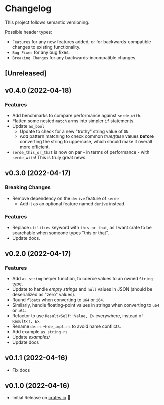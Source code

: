 # Changelog

This project follows semantic versioning.

Possible header types:

- `Features` for any new features added, or for backwards-compatible
  changes to existing functionality.
- `Bug Fixes` for any bug fixes.
- `Breaking Changes` for any backwards-incompatible changes.

## [Unreleased]
<!--
### Features
- Added a new struct `MyStruct` with the following methods:
  - `my_method()`
  - `other_method()`
-->

## v0.4.0 (2022-04-18)

### Features
- Add benchmarks to compare performance against `serde_with`.
- Flatten some nested `match` arms into simpler `if` statements.
- Update `as_bool`
  - Update to check for a new "truthy" string value of  `ON`.
  - Add pattern matching to check common *true/false* values **before** converting the string
    to uppercase, which should make it overall more efficient.
- `serde_this_or_that` is now on par - in terms of performance - with `serde_with`! This is
  truly great news.

## v0.3.0 (2022-04-17)

### Breaking Changes
- Remove dependency on the `derive` feature of `serde`
  - Add it as an optional feature named `derive` instead.

### Features
- Replace `utilities` keyword with `this-or-that`, as I want crate to be
 searchable when someone types "this or that".
- Update docs.

## v0.2.0 (2022-04-17)

### Features

- Add `as_string` helper function, to coerce values to an owned `String` type.
- Update to handle *empty strings* and `null` values in JSON (should be deserialized as "zero" values).
- Round `floats` when converting to `u64` or `i64`.
- Similarly, handle floating-point values in strings when converting to `u64` or `i64`.
- Refactor to use `Result<Self::Value, E>` everywhere, instead of `Result<T, E>`.
- Rename `de.rs` -> `de_impl.rs` to avoid name conflicts.
- Add example `as_string.rs`
- Update *examples/*
- Update docs

## v0.1.1 (2022-04-16)

- Fix docs

## v0.1.0 (2022-04-16)

- Initial Release on [crates.io] :tada:

[crates.io]: https://crates.io/crates/serde-this-or-that
